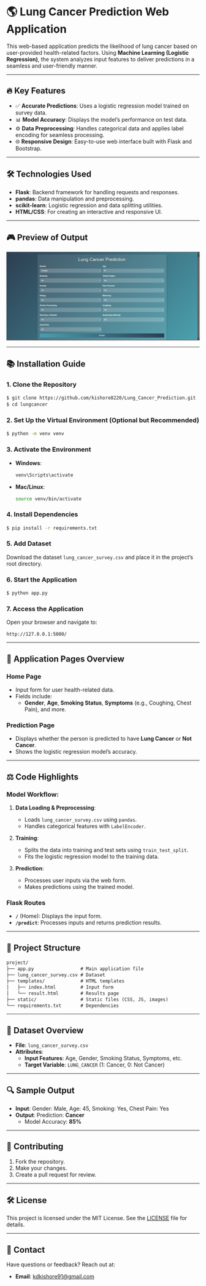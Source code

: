 # 🌎 Lung Cancer Prediction Web Application

This web-based application predicts the likelihood of lung cancer based on user-provided health-related factors. Using **Machine Learning (Logistic Regression)**, the system analyzes input features to deliver predictions in a seamless and user-friendly manner.

---

## 🔥 Key Features
- ✅ **Accurate Predictions**: Uses a logistic regression model trained on survey data.
- 📊 **Model Accuracy**: Displays the model’s performance on test data.
- ⚙️ **Data Preprocessing**: Handles categorical data and applies label encoding for seamless processing.
- 🌐 **Responsive Design**: Easy-to-use web interface built with Flask and Bootstrap.

---

## 🛠️ Technologies Used
- **Flask**: Backend framework for handling requests and responses.
- **pandas**: Data manipulation and preprocessing.
- **scikit-learn**: Logistic regression and data splitting utilities.
- **HTML/CSS**: For creating an interactive and responsive UI.

---

## 🎮 Preview of Output

![Output Preview](Output.png)

---

## 📚 Installation Guide

### 1. Clone the Repository
```bash
$ git clone https://github.com/kishore8220/Lung_Cancer_Prediction.git
$ cd lungcancer
```

### 2. Set Up the Virtual Environment (Optional but Recommended)
```bash
$ python -m venv venv
```

### 3. Activate the Environment
- **Windows**:
  ```bash
  venv\Scripts\activate
  ```
- **Mac/Linux**:
  ```bash
  source venv/bin/activate
  ```

### 4. Install Dependencies
```bash
$ pip install -r requirements.txt
```

### 5. Add Dataset
Download the dataset `lung_cancer_survey.csv` and place it in the project’s root directory.

### 6. Start the Application
```bash
$ python app.py
```

### 7. Access the Application
Open your browser and navigate to:
```
http://127.0.0.1:5000/
```

---

## 🏡 Application Pages Overview

### **Home Page**
- Input form for user health-related data.
- Fields include:
  - **Gender**, **Age**, **Smoking Status**, **Symptoms** (e.g., Coughing, Chest Pain), and more.

### **Prediction Page**
- Displays whether the person is predicted to have **Lung Cancer** or **Not Cancer**.
- Shows the logistic regression model’s accuracy.

---

## ⚖️ Code Highlights

### **Model Workflow**:
1. **Data Loading & Preprocessing**:
   - Loads `lung_cancer_survey.csv` using `pandas`.
   - Handles categorical features with `LabelEncoder`.

2. **Training**:
   - Splits the data into training and test sets using `train_test_split`.
   - Fits the logistic regression model to the training data.

3. **Prediction**:
   - Processes user inputs via the web form.
   - Makes predictions using the trained model.

### Flask Routes
- **`/`** (Home): Displays the input form.
- **`/predict`**: Processes inputs and returns prediction results.

---

## 🔄 Project Structure

```
project/
├── app.py                 # Main application file
├── lung_cancer_survey.csv # Dataset
├── templates/             # HTML templates
│   ├── index.html         # Input form
│   └── result.html        # Results page
├── static/                # Static files (CSS, JS, images)
└── requirements.txt       # Dependencies
```

---

## 🔄 Dataset Overview
- **File**: `lung_cancer_survey.csv`
- **Attributes**:
  - **Input Features**: Age, Gender, Smoking Status, Symptoms, etc.
  - **Target Variable**: `LUNG_CANCER` (1: Cancer, 0: Not Cancer)

---

## 🔍 Sample Output

- **Input**: Gender: Male, Age: 45, Smoking: Yes, Chest Pain: Yes
- **Output**: Prediction: **Cancer**
  - Model Accuracy: **85%**

---

## 🔧 Contributing
1. Fork the repository.
2. Make your changes.
3. Create a pull request for review.

---

## 🛠 License
This project is licensed under the MIT License. See the [LICENSE](LICENSE) file for details.

---

## 📢 Contact
Have questions or feedback? Reach out at:
- **Email**: [kdkishore91@gmail.com](mailto:kdkishore91@gmail.com)


